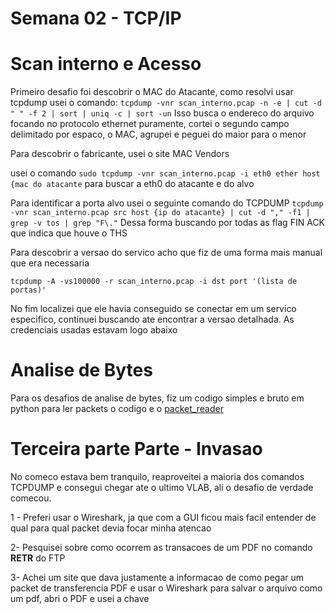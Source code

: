 
# Semana 02 - TCP/IP


# Scan interno e Acesso

Primeiro desafio foi descobrir o MAC do Atacante, como resolvi usar tcpdump usei o comando:
`tcpdump -vnr scan_interno.pcap -n -e | cut -d " " -f 2 | sort | uniq -c | sort -un`
Isso busca o endereco do arquivo focando no protocolo ethernet puramente, cortei o segundo campo delimitado por espaco, o MAC, agrupei e peguei do maior para o menor

Para descobrir o fabricante, usei o site MAC Vendors

usei o comando `sudo tcpdump -vnr scan_interno.pcap -i eth0 ether host {mac do atacante` para buscar a eth0 do atacante e do alvo

Para identificar a porta alvo usei o seguinte comando do TCPDUMP
`tcpdump -vnr scan_interno.pcap src host {ip do atacante} | cut -d "," -f1 | grep -v tos | grep "F\."`
Dessa forma buscando por todas as flag FIN ACK que indica que houve o THS

Para descobrir a versao do servico acho que fiz de uma forma mais manual que era necessaria

`tcpdump -A -vs100000 -r scan_interno.pcap -i dst port '(lista de portas)'`

No fim localizei que ele havia conseguido se conectar em um servico especifico, continuei buscando ate encontrar a versao detalhada. As credenciais usadas estavam logo abaixo

# Analise de Bytes

Para os desafios de analise de bytes, fiz um codigo simples e bruto em python para ler packets o codigo e o [packet_reader](packet_reader.py)

# Terceira parte Parte - Invasao

No comeco estava bem tranquilo, reaproveitei a maioria dos comandos TCPDUMP e consegui chegar ate o ultimo VLAB, ali o desafio de verdade comecou.

1 - Preferi usar o Wireshark, ja que com a GUI ficou mais facil entender de qual para qual packet devia focar minha atencao

2- Pesquisei sobre como ocorrem as transacoes de um PDF no comando **RETR** do FTP

3- Achei um site que dava justamente a informacao de como pegar um packet de transferencia PDF e usar o Wireshark para salvar o arquivo como um pdf, abri o PDF e usei a chave